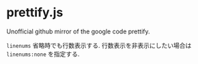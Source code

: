 prettify.js
===========

Unofficial github mirror of the google code prettify.

`linenums` 省略時でも行数表示する.
行数表示を非表示にしたい場合は `linenums:none` を指定する.
